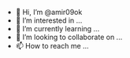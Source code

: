- 👋 Hi, I’m @amir09ok
- 👀 I’m interested in ...
- 🌱 I’m currently learning ...
- 💞️ I’m looking to collaborate on ...
- 📫 How to reach me ...

<!---
amir09ok/amir09ok is a ✨ special ✨ repository because its `README.md` (this file) appears on your GitHub profile.
You can click the Preview link to take a look at your changes.
--->
